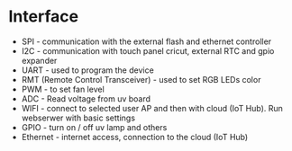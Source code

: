 # Interface

- SPI - communication with the external flash and ethernet controller
- I2C - communication with touch panel cricut, external RTC and gpio expander
- UART - used to program the device
- RMT (Remote Control Transceiver) - used to set RGB LEDs color
- PWM - to set fan level
- ADC - Read voltage from uv board
- WIFI - connect to selected user AP and then with cloud (IoT Hub). Run webserwer with basic settings
- GPIO - turn on / off uv lamp and others
- Ethernet - internet access, connection to the cloud (IoT Hub)